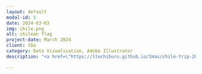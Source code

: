 ```yaml
---
layout: default
modal-id: 5
date: 2024-03-03
img: chile.png
alt: chilean flag
project-date: March 2024
client: tba
category: Data Vizualisation, Adobe Illustrator
description: "<a href=\"https://ltechiburu.github.io/2mas/chile-trip-2024\" target=\"_blank\" style=\"color: blue;\"><b><i>My latest trip to Chile, by the numbers.</i></b></a>"

---
```

